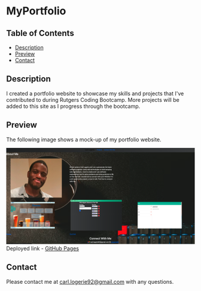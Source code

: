 # MyPortfolio

## Table of Contents
* [Description](#description)
* [Preview](#preview)
* [Contact](#contact)

## Description

I created a portfolio website to showcase my skills and projects that I've contributed to during Rutgers Coding Bootcamp. More projects will be added to this site as I progress through the bootcamp.

## Preview

The following image shows a mock-up of my portfolio website.

![Nav bar with links to projects and contact section are found at the top of the page. About section displays my portrait and short bio. Connect section displays my contact info](./images/myportfolio.png)
<br>
Deployed link - [GitHub Pages](https://clogerie92.github.io/MyPortfolio/)  

## Contact
Please contact me at carl.logerie92@gmail.com with any questions.